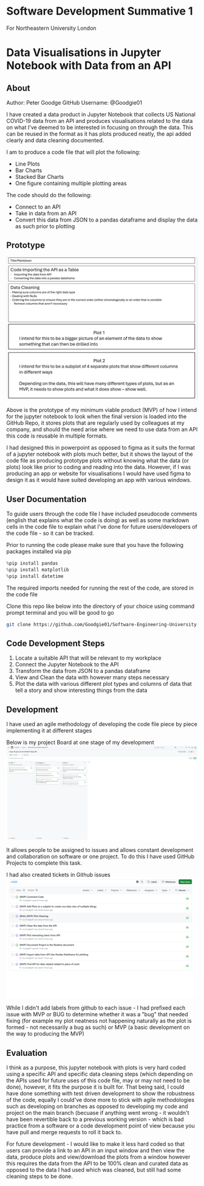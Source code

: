 # Software Development Summative 1
For Northeastern University London

# Data Visualisations in Jupyter Notebook with Data from an API

## About
Author: Peter Goodge
GitHub Username: @Goodgie01

I have created a data product in Jupyter Notebook that collects US National COVID-19 data from an API and produces visualisations related to the data on what I've deemed to be interested in focusing on through the data. This can be reused in the format as it has plots produced neatly, the api added clearly and data cleaning documented.

I am to produce a code file that will plot the following:
- Line Plots
- Bar Charts
- Stacked Bar Charts
- One figure containing multiple plotting areas

The code should do the following:
- Connect to an API
- Take in data from an API
- Convert this data from JSON to a pandas dataframe and display the data as such prior to plotting


## Prototype
![Prototype of Data Product](prototype.png)

Above is the prototype of my minimum viable product (MVP) of how I intend for the jupyter notebook to look when the final version is loaded into the GitHub Repo, it stores plots that are regularly used by colleagues at my company, and should the need arise where we need to use data from an API this code is reusable in multiple formats. 

I had designed this in powerpoint as opposed to figma as it suits the format of a jupyter notebook with plots much better, but it shows the layout of the code file as producing prototype plots without knowing what the data (or plots) look like prior to coding and reading into the data. However, if I was producing an app or website for visualisations I would have used figma to design it as it would have suited developing an app with various windows.

## User Documentation

To guide users through the code file I have included pseudocode comments (english that explains what the code is doing) as well as some markdown cells in the code file to explain what I've done for future users/developers of the code file - so it can be tracked.

Prior to running the code please make sure that you have the following packages installed via pip

```python
%pip install pandas
%pip install matplotlib
%pip install datetime
```
The required imports needed for running the rest of the code, are stored in the code file

Clone this repo like below into the directory of your choice using command prompt terminal and you will be good to go
```sh
git clone https://github.com/Goodgie01/Software-Engineering-University.git
```

## Code Development Steps

1. Locate a suitable API that will be relevant to my workplace
2. Connect the Jupyter Notebook to the API
3. Transform the data from JSON to a pandas dataframe
4. View and Clean the data with however many steps necessary
5. Plot the data with various different plot types and columns of data that tell a story and show interesting things from the data

## Development

I have used an agile methodology of developing the code file piece by piece implementing it at different stages

Below is my project Board at one stage of my development
![Project Board](project_board_img.png)

It allows people to be assigned to issues and allows constant development and collaboration on software or one project. To do this I have used GitHub Projects to complete this task.

I had also created tickets in Github issues
![Issues Tickets](ticketing_system.png)

While I didn't add labels from github to each issue - I had prefixed each issue with MVP or BUG to determine whether it was a "bug" that needed fixing (for example my plot neatness not happening naturally as the plot is formed - not necessarily a bug as such) or MVP (a basic development on the way to producing the MVP)

## Evaluation
I think as a purpose, this jupyter notebook with plots is very hard coded using a specific API and specific data cleaning steps (which depending on the APIs used for future uses of this code file, may or may not need to be done), however, it fits the purpose it is built for. That being said, I could have done something with test driven development to show the robustness of the code, equally I could've done more to stick with agile methodologies such as developing on branches as opposed to developing my code and project on the main branch (becuase if anything went wrong - it wouldn't have been revertible back to a previous working version - which is bad practice from a software or a code development point of view because you have pull and merge requests to roll it back to.

For future development - I would like to make it less hard coded so that users can provide a link to an API in an input window and then view the data, produce plots and view/download the plots from a window however this requires the data from the API to be 100% clean and curated data as opposed to the data I had used which was cleaned, but still had some cleaning steps to be done.